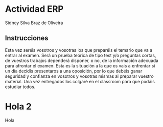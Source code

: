 
# Actividad ERP
Sidney Silva Braz de Oliveira

## Instrucciones

Esta vez seréis vosotros y vosotras los que preparéis el temario que va a entrar al examen. Será un
prueba teórica de tipo test y/o preguntas cortas, de vuestros trabajos dependerá disponer, o no, de
la información adecuada para afrontar el examen. Esta es la situación a la que os vais a enfrentar si
un día decidís presentaros a una oposición, por lo que debéis ganar seguridad y confianza en
vosotros y vosotras mismas al preparar vuestro material. Una vez entregados los colgaré en el
classroom para que podáis estudiar todos.


[//]: <> (Page break in Markdown language.)
<div style="page-break-after: always;"></div>

# Hola 2

Hola
